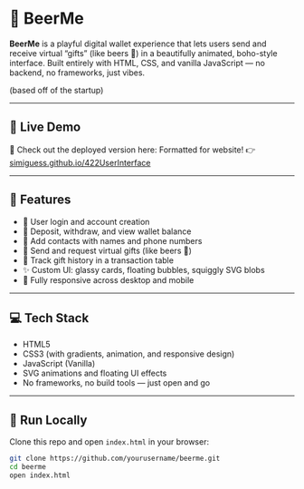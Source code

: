 # 🍻 BeerMe

**BeerMe** is a playful digital wallet experience that lets users send and receive virtual “gifts” (like beers 🍺) in a beautifully animated, boho-style interface. Built entirely with HTML, CSS, and vanilla JavaScript — no backend, no frameworks, just vibes.

(based off of the startup)

---

## 🚀 Live Demo

🎉 Check out the deployed version here:  Formatted for website!
👉 [simiguess.github.io/422UserInterface](https://simiguess.github.io/422UserInterface)

---
## 🌟 Features

- 👤 User login and account creation
- 💸 Deposit, withdraw, and view wallet balance
- 📇 Add contacts with names and phone numbers
- 🎁 Send and request virtual gifts (like beers 🍺)
- 📜 Track gift history in a transaction table
- ✨ Custom UI: glassy cards, floating bubbles, squiggly SVG blobs
- 📱 Fully responsive across desktop and mobile

---


## 💻 Tech Stack

- HTML5
- CSS3 (with gradients, animation, and responsive design)
- JavaScript (Vanilla)
- SVG animations and floating UI effects
- No frameworks, no build tools — just open and go

---

## 🚀 Run Locally

Clone this repo and open `index.html` in your browser:

```bash
git clone https://github.com/yourusername/beerme.git
cd beerme
open index.html
```
